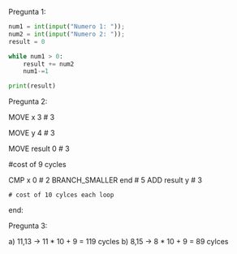 Pregunta 1:

```python
num1 = int(input("Numero 1: "));
num2 = int(input("Numero 2: "));
result = 0

while num1 > 0:
    result += num2
    num1-=1

print(result)
```
Pregunta 2:

MOVE x 3 # 3

MOVE y 4 # 3

MOVE result 0 # 3

#cost of 9 cycles

CMP x 0 # 2
BRANCH_SMALLER end # 5
    ADD result y # 3
    
    # cost of 10 cylces each loop
end:

Pregunta 3:

a) 11,13  -> 11 * 10 + 9 = 119 cycles
b) 8,15 -> 8 * 10 + 9 = 89 cylces
